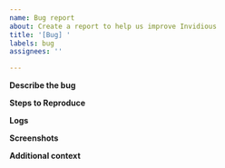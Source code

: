 ```yaml
---
name: Bug report
about: Create a report to help us improve Invidious
title: '[Bug] '
labels: bug
assignees: ''

---
```


<!-- Please use the search function to check if the bug you found has already been reported by someone else -->
<!-- If you want to suggest a new feature please use "Feature request" instead -->
<!-- If you want to suggest an enhancement to a new feature please use "Enhancement" instead -->

**Describe the bug**
<!-- A clear and concise description of what the bug is. -->

**Steps to Reproduce**
<!-- Steps to reproduce the behavior:
1. Go to '...'
2. Click on '....'
3. Scroll down to '....'
4. See error
-->

**Logs**
<!-- If applicable, copy the log that appear in the browser page where the error is reported. -->

**Screenshots**
<!-- If applicable, add screenshots to help explain your problem. -->

**Additional context**
<!-- Add any other context about the problem here.
 - Browser (if applicable):
 - OS (if applicable):
-->

